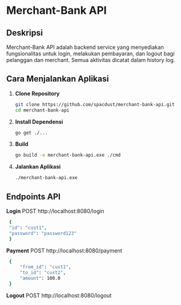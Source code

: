 # Merchant-Bank API

## Deskripsi

Merchant-Bank API adalah backend service yang menyediakan fungsionalitas untuk login, melakukan pembayaran, dan logout bagi pelanggan dan merchant. Semua aktivitas dicatat dalam history log.

## Cara Menjalankan Aplikasi

1. **Clone Repository**

   ```sh
   git clone https://github.com/spacdust/merchant-bank-api.git
   cd merchant-bank-api

   ```

2. **Install Dependensi**

   ```sh
   go get ./...

   ```

3. **Build**

   ```sh
   go build -o merchant-bank-api.exe ./cmd

   ```

4. **Jalankan Aplikasi**

   ```sh
   ./merchant-bank-api.exe
   ```

## Endpoints API

**Login**
POST http://localhost:8080/login

   ```sh
    {
    "id": "cust1",
    "password": "password123"
    }
   ```

**Payment**
POST http://localhost:8080/payment

   ```sh
    {
        "from_id": "cust1",
        "to_id": "cust2",
        "amount": 100.0
    }
   ```

**Logout**
POST http://localhost:8080/logout
